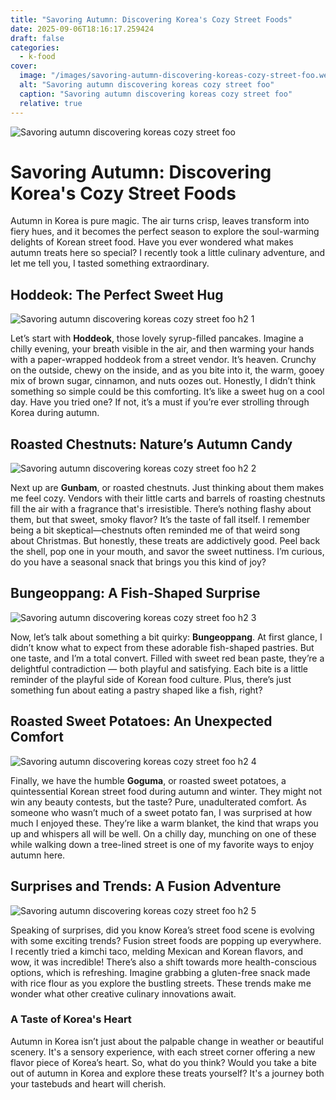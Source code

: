 ```yaml
---
title: "Savoring Autumn: Discovering Korea's Cozy Street Foods"
date: 2025-09-06T18:16:17.259424
draft: false
categories:
  - k-food
cover:
  image: "/images/savoring-autumn-discovering-koreas-cozy-street-foo.webp"
  alt: "Savoring autumn discovering koreas cozy street foo"
  caption: "Savoring autumn discovering koreas cozy street foo"
  relative: true
---
```

![Savoring autumn discovering koreas cozy street foo](/images/savoring-autumn-discovering-koreas-cozy-street-foo.webp)

# Savoring Autumn: Discovering Korea's Cozy Street Foods

Autumn in Korea is pure magic. The air turns crisp, leaves transform into fiery hues, and it becomes the perfect season to explore the soul-warming delights of Korean street food. Have you ever wondered what makes autumn treats here so special? I recently took a little culinary adventure, and let me tell you, I tasted something extraordinary.

## Hoddeok: The Perfect Sweet Hug

![Savoring autumn discovering koreas cozy street foo h2 1](/images/savoring-autumn-discovering-koreas-cozy-street-foo-h2-1.webp)


Let’s start with **Hoddeok**, those lovely syrup-filled pancakes. Imagine a chilly evening, your breath visible in the air, and then warming your hands with a paper-wrapped hoddeok from a street vendor. It’s heaven. Crunchy on the outside, chewy on the inside, and as you bite into it, the warm, gooey mix of brown sugar, cinnamon, and nuts oozes out. Honestly, I didn’t think something so simple could be this comforting. It’s like a sweet hug on a cool day. Have you tried one? If not, it’s a must if you’re ever strolling through Korea during autumn.

## Roasted Chestnuts: Nature’s Autumn Candy

![Savoring autumn discovering koreas cozy street foo h2 2](/images/savoring-autumn-discovering-koreas-cozy-street-foo-h2-2.webp)


Next up are **Gunbam**, or roasted chestnuts. Just thinking about them makes me feel cozy. Vendors with their little carts and barrels of roasting chestnuts fill the air with a fragrance that's irresistible. There’s nothing flashy about them, but that sweet, smoky flavor? It’s the taste of fall itself. I remember being a bit skeptical—chestnuts often reminded me of that weird song about Christmas. But honestly, these treats are addictively good. Peel back the shell, pop one in your mouth, and savor the sweet nuttiness. I’m curious, do you have a seasonal snack that brings you this kind of joy?

## Bungeoppang: A Fish-Shaped Surprise

![Savoring autumn discovering koreas cozy street foo h2 3](/images/savoring-autumn-discovering-koreas-cozy-street-foo-h2-3.webp)


Now, let’s talk about something a bit quirky: **Bungeoppang**. At first glance, I didn’t know what to expect from these adorable fish-shaped pastries. But one taste, and I’m a total convert. Filled with sweet red bean paste, they’re a delightful contradiction — both playful and satisfying. Each bite is a little reminder of the playful side of Korean food culture. Plus, there’s just something fun about eating a pastry shaped like a fish, right?

## Roasted Sweet Potatoes: An Unexpected Comfort

![Savoring autumn discovering koreas cozy street foo h2 4](/images/savoring-autumn-discovering-koreas-cozy-street-foo-h2-4.webp)


Finally, we have the humble **Goguma**, or roasted sweet potatoes, a quintessential Korean street food during autumn and winter. They might not win any beauty contests, but the taste? Pure, unadulterated comfort. As someone who wasn’t much of a sweet potato fan, I was surprised at how much I enjoyed these. They’re like a warm blanket, the kind that wraps you up and whispers all will be well. On a chilly day, munching on one of these while walking down a tree-lined street is one of my favorite ways to enjoy autumn here.

## Surprises and Trends: A Fusion Adventure

![Savoring autumn discovering koreas cozy street foo h2 5](/images/savoring-autumn-discovering-koreas-cozy-street-foo-h2-5.webp)


Speaking of surprises, did you know Korea’s street food scene is evolving with some exciting trends? Fusion street foods are popping up everywhere. I recently tried a kimchi taco, melding Mexican and Korean flavors, and wow, it was incredible! There’s also a shift towards more health-conscious options, which is refreshing. Imagine grabbing a gluten-free snack made with rice flour as you explore the bustling streets. These trends make me wonder what other creative culinary innovations await.

### A Taste of Korea's Heart

Autumn in Korea isn’t just about the palpable change in weather or beautiful scenery. It's a sensory experience, with each street corner offering a new flavor piece of Korea’s heart. So, what do you think? Would you take a bite out of autumn in Korea and explore these treats yourself? It's a journey both your tastebuds and heart will cherish.
